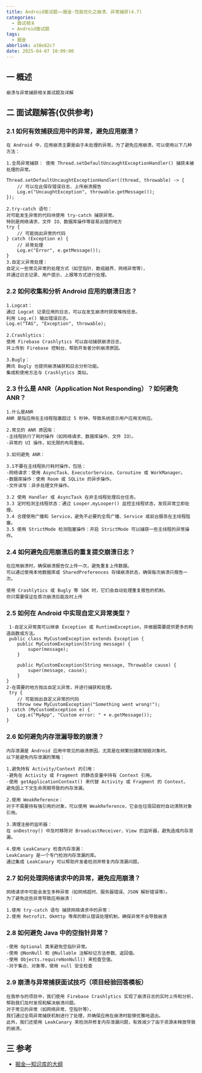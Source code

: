 ```yaml
---
title: Android面试题——掘金-性能优化之崩溃、异常捕获(4.7)
categories:
  - 面试相关
  - Android面试题
tags:
  - 掘金
abbrlink: a38e82c7
date: 2025-04-07 10:09:00
---
```

## 一 概述

```
崩溃与异常捕获相关面试题及详解
```

<!--more-->

## 二 面试题解答(仅供参考)

### 2.1 如何有效捕获应用中的异常，避免应用崩溃？

```
在 Android 中，应用崩溃主要是由于未处理的异常。为了避免应用崩溃，可以使用以下几种方法：

1.全局异常捕获： 使用 Thread.setDefaultUncaughtExceptionHandler() 捕获未被处理的异常。

Thread.setDefaultUncaughtExceptionHandler((thread, throwable) -> {
    // 可以在此保存错误日志、上传崩溃报告
    Log.e("UncaughtException", throwable.getMessage());
});

2.try-catch 语句： 
对可能发生异常的代码块使用 try-catch 捕获异常。
特别是网络请求、文件 IO、数据库操作等容易出错的地方
try {
    // 可能抛出异常的代码
} catch (Exception e) {
    // 异常处理
    Log.e("Error", e.getMessage());
}
3.自定义异常处理： 
自定义一些常见异常的处理方式（如空指针、数组越界、网络异常等），
并通过日志记录、用户提示、上报等方式进行处理。
```

### 2.2 如何收集和分析 Android 应用的崩溃日志？

```
1.Logcat：
通过 Logcat 记录应用的日志，可以在发生崩溃时获取堆栈信息。
利用 Log.e() 输出错误日志。
Log.e("TAG", "Exception", throwable);

2.Crashlytics： 
使用 Firebase Crashlytics 可以自动捕获崩溃日志，
并上传到 Firebase 控制台，帮助开发者分析崩溃原因。

3.Bugly： 
腾讯 Bugly 也提供崩溃捕获和日志分析功能。
集成和使用方法与 Crashlytics 类似。
```

### 2.3 什么是 ANR（Application Not Responding）？如何避免 ANR？

```
1.什么是ANR
ANR 是指应用在主线程阻塞超过 5 秒钟，导致系统提示用户应用无响应。

2.常见的 ANR 原因有：
-主线程执行了耗时操作（如网络请求、数据库操作、文件 IO）。
-异常的 UI 操作，如无限的布局重绘。

3.如何避免 ANR：

3.1不要在主线程执行耗时操作，包括：
-网络请求：使用 AsyncTask、ExecutorService、Coroutine 或 WorkManager。
-数据库操作：使用 Room 或 SQLite 的异步操作。
-文件读写：异步处理文件操作。

3.2 使用 Handler 或 AsyncTask 在非主线程处理后台任务。
3.3 定时检测主线程状态：通过 Looper.myLooper() 监控主线程状态，发现异常立即处理。
3.4 合理使用广播和 Service，避免不必要的全局广播、Service 或前台服务在主线程阻塞。
3.5 使用 StrictMode 检测阻塞操作：开启 StrictMode 可以捕获一些主线程的异常操作。
```

### 2.4 如何避免应用崩溃后的重复提交崩溃日志？

```
在应用崩溃时，确保崩溃报告仅上传一次，避免重复上传数据。
可以通过使用本地数据库或 SharedPreferences 存储崩溃状态，确保每次崩溃只报告一次。

使用 Crashlytics 或 Bugly 等 SDK 时，它们会自动处理重复报告的机制。
你只需要保证在首次崩溃后能及时上传
```

### 2.5 如何在 Android 中实现自定义异常类型？

```
 1-自定义异常类可以继承 Exception 或 RuntimeException，并根据需要提供更多的构造函数或方法。
 public class MyCustomException extends Exception {
    public MyCustomException(String message) {
        super(message);
    }

    public MyCustomException(String message, Throwable cause) {
        super(message, cause);
    }
}
2-在需要的地方抛出自定义异常，并进行捕获和处理。
 try {
    // 可能抛出自定义异常的代码
    throw new MyCustomException("Something went wrong!");
} catch (MyCustomException e) {
    Log.e("MyApp", "Custom error: " + e.getMessage());
}
```

### 2.6 如何避免内存泄漏导致的崩溃？

```
内存泄漏是 Android 应用中常见的崩溃原因，尤其是在频繁创建和销毁对象时。
以下是避免内存泄漏的策略：

1.避免持有 Activity/Context 的引用：
-避免在 Activity 或 Fragment 的静态变量中持有 Context 引用。
-使用 getApplicationContext() 来代替 Activity 或 Fragment 的 Context，
避免因上下文生命周期导致的内存泄漏。

2.使用 WeakReference：
对于不需要持有强引用的对象，可以使用 WeakReference，它会在垃圾回收时自动清除对象引用。

3.清理注册的监听器：
在 onDestroy() 中及时移除对 BroadcastReceiver、View 的监听器，避免造成内存泄漏。

4.使用 LeakCanary 检查内存泄漏：
LeakCanary 是一个专门检测内存泄漏的库。
通过集成 LeakCanary 可以帮助开发者检测并修复内存泄漏问题。
```

### 2.7 如何处理网络请求中的异常，避免应用崩溃？

```
网络请求中可能会发生多种异常（如网络超时、服务器错误、JSON 解析错误等）。
为了避免这些异常导致应用崩溃：

1.使用 try-catch 语句 捕获网络请求中的异常：
2.使用 Retrofit、OkHttp 等库的默认错误处理机制，确保异常不会导致崩溃
```

### 2.8 如何避免 Java 中的空指针异常？

```
-使用 Optional 类来避免空指针异常。
-使用 @NonNull 和 @Nullable 注解标记方法参数、返回值。
-使用 Objects.requireNonNull() 来检查空值。
-对于集合、对象等，使用 null 安全检查
```

### 2.9 崩溃与异常捕获面试技巧（项目经验回答模板）

```
在我参与的项目中，我们使用 Firebase Crashlytics 实现了崩溃日志的实时上传和分析，
帮助我们及时发现和解决崩溃问题。
对于常见的异常（如网络异常、空指针等），
我们通过全局异常捕获机制进行了处理，并确保应用在崩溃时能够优雅地退出。
此外，我们还使用 LeakCanary 来检测并修复内存泄漏问题，有效减少了由于资源未释放导致的崩溃。
```


##  三 参考

* [掘金—知识库的大纲](https://juejin.cn/post/7480464724096057381)